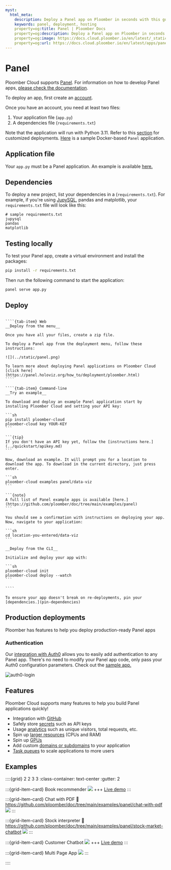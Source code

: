 ```yaml
---
myst:
  html_meta:
    description: Deploy a Panel app on Ploomber in seconds with this guide.
    keywords: panel, deployment, hosting
    property=og:title: Panel | Ploomber Docs
    property=og:description: Deploy a Panel app on Ploomber in seconds with this guide.
    property=og:image: https://docs.cloud.ploomber.io/en/latest/_static/opengraph-images-panel.png
    property=og:url: https://docs.cloud.ploomber.io/en/latest/apps/panel.html
---
```


# Panel

Ploomber Cloud supports [Panel](https://github.com/holoviz/panel). For information on how to develop Panel apps, [please check the documentation](https://panel.holoviz.org/).

To deploy an app, first create an [account](https://platform.ploomber.io/register?utm_source=panel&utm_medium=documentation).

Once you have an account, you need at least two files:

1. Your application file (`app.py`)
2. A dependencies file (`requirements.txt`)

Note that the application will run with Python 3.11. Refer to this [section](../faq/faq.md#customize-deployment) for customized deployments.
[Here](https://github.com/ploomber/doc/tree/main/examples/panel/docker-based) is a sample Docker-based `Panel` application.


## Application file

Your `app.py` must be a Panel application. An example is available [here.](https://github.com/ploomber/doc/blob/main/examples/panel/data-viz/app.py)

## Dependencies

To deploy a new project, list your dependencies in a (`requirements.txt`). For example, if you're using [JupySQL](https://jupysql.ploomber.io), pandas and matplotlib, your `requirements.txt` file will look like this:

```
# sample requirements.txt
jupysql
pandas
matplotlib
```

## Testing locally

To test your Panel app, create a virtual environment and install the packages:

```bash
pip install -r requirements.txt
```

Then run the following command to start the application:

```bash
panel serve app.py
```

## Deploy

`````{tab-set}

````{tab-item} Web
__Deploy from the menu__

Once you have all your files, create a zip file.

To deploy a Panel app from the deployment menu, follow these instructions:

![](../static/panel.png)

To learn more about deploying Panel applications on Ploomber Cloud [click here](https://panel.holoviz.org/how_to/deployment/ploomber.html)
````

````{tab-item} Command-line
__Try an example__

To download and deploy an example Panel application start by installing Ploomber Cloud and setting your API key:

```sh
pip install ploomber-cloud
ploomber-cloud key YOUR-KEY
```

```{tip}
If you don't have an API key yet, follow the [instructions here.](../quickstart/apikey.md)
```

Now, download an example. It will prompt you for a location to download the app. To download in the current directory, just press enter.

```sh
ploomber-cloud examples panel/data-viz
```

```{note}
A full list of Panel example apps is available [here.](https://github.com/ploomber/doc/tree/main/examples/panel)
```

You should see a confirmation with instructions on deploying your app. Now, navigate to your application:

```sh
cd location-you-entered/data-viz
```

__Deploy from the CLI__

Initialize and deploy your app with:

```sh
ploomber-cloud init
ploomber-cloud deploy --watch
```

````
`````


```{tip}
To ensure your app doesn't break on re-deployments, pin your [dependencies.](pin-dependencies)
```

## Production deployments

Ploomber has features to help you deploy production-ready Panel apps

### Authentication

Our [integration with Auth0](auth0-integration) allows you to easily add authentication
to any Panel app. There's no need to modify your Panel app code, only pass your
Auth0 configuration parameters. Check out the [sample app.](https://github.com/ploomber/doc/tree/main/examples/panel/app-with-auth0)

![auth0-login](../static/panel/panel-auth0-final-2x.gif)

## Features

Ploomber Cloud supports many features to help you build Panel applications quickly!

- Integration with [GitHub](../user-guide/github.md)
- Safely store [secrets](../user-guide/secrets.md) such as API keys
- Usage [analytics](../user-guide/analytics.md) such as unique visitors, total requests, etc.
- Spin up [larger resources](../user-guide/resources.md) (CPUs and RAM)
- Spin up [GPUs](../user-guide/gpu.md)
- Add custom [domains or subdomains](../user-guide/custom-domains.md) to your application
- [Task queues](task-queues) to scale applications to more users


## Examples

::::{grid} 2 2 3 3
:class-container: text-center
:gutter: 2

:::{grid-item-card} Book recommender
[![](../../examples/panel/book-recommender/screenshot.webp)](https://github.com/ploomber/doc/tree/main/examples/panel/book-recommender)
+++
[Live demo](https://gentle-frost-8296.ploomberapp.io)
:::

:::{grid-item-card} Chat with PDF
:link: https://github.com/ploomber/doc/tree/main/examples/panel/chat-with-pdf
![](https://github.com/ploomber/doc/raw/main/examples/panel/chat-with-pdf/screenshot.webp)
:::

:::{grid-item-card} Stock interpreter
:link: https://github.com/ploomber/doc/tree/main/examples/panel/stock-market-chatbot
![](https://github.com/ploomber/doc/raw/main/examples/panel/stock-market-chatbot/screenshot.webp)
:::

:::{grid-item-card} Customer Chatbot
[![](../../examples/panel/customer-chatbot/screenshot.webp)](https://github.com/ploomber/doc/tree/main/examples/panel/customer-chatbot)
+++
[Live demo](https://black-poetry-5215.ploomberapp.io)
:::

:::{grid-item-card} Multi Page App
[![](../../examples/panel/multi-page-app/screenshot.png)](https://github.com/ploomber/doc/tree/main/examples/panel/multi-page-app)
:::


::::
